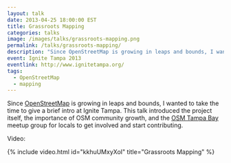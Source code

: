 ```yaml
---
layout: talk
date: 2013-04-25 18:00:00 EST
title: Grassroots Mapping
categories: talks
image: /images/talks/grassroots-mapping.png
permalink: /talks/grassroots-mapping/
description: "Since OpenStreetMap is growing in leaps and bounds, I wanted to take the time to give a brief intro at Ignite Tampa. This talk introduced the project itself, the importance of OSM community growth, and the OSM Tampa Bay meetup group for locals to get involved and start contributing."
event: Ignite Tampa 2013
eventlink: http://www.ignitetampa.org/
tags:
  - OpenStreetMap
  - mapping
---
```


Since [OpenStreetMap](http://www.openstreetmap.org/) is growing in leaps and bounds, I wanted to take the time to give a brief intro at Ignite Tampa. This talk introduced the project itself, the importance of OSM community growth, and the [OSM Tampa Bay](http://www.osmtampabay.org/) meetup group for locals to get involved and start contributing.

<script async class="speakerdeck-embed" data-id="85eb9490930a0130dd0f7a6b548b9a82" data-ratio="1.77777777777778" src="//speakerdeck.com/assets/embed.js"></script>

Video:

{% include video.html id="kkhuUMxyXoI" title="Grassroots Mapping" %}
